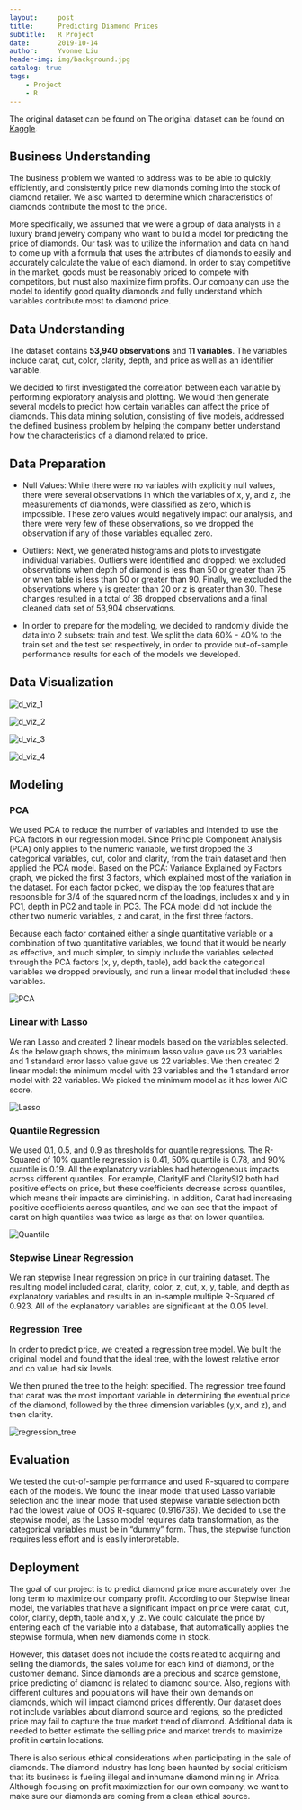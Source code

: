 ```yaml
---
layout:     post   				   
title:      Predicting Diamond Prices 				
subtitle:   R Project 
date:       2019-10-14 				
author:     Yvonne Liu						
header-img: img/background.jpg 	
catalog: true 						
tags:								
    - Project
    - R
---
```


The original dataset can be found on The original dataset can be found on [Kaggle](https://www.kaggle.com/shivam2503/diamonds).

## Business Understanding
The business problem we wanted to address was to be able to quickly, efficiently, and consistently price new diamonds coming into the stock of diamond retailer. We also wanted to determine which characteristics of diamonds contribute the most to the price. 

More specifically, we assumed that we were a group of data analysts in a luxury brand jewelry company who want to build a model for predicting the price of diamonds. Our task was to utilize the information and data on hand to come up with a formula that uses the attributes of diamonds to easily and accurately calculate the value of each diamond. In order to stay competitive in the market, goods must be reasonably priced to compete with competitors, but must also maximize firm profits. Our company can use the model to identify good quality diamonds and fully understand which variables contribute most to diamond price. 

## Data Understanding

The dataset contains **53,940 observations** and **11 variables**. The variables include carat, cut, color, clarity, depth, and price as well as an identifier variable.

We decided to first investigated the correlation between each variable by performing exploratory analysis and plotting. We would then generate several models to predict how certain variables can affect the price of diamonds. This data mining solution, consisting of five models, addressed the defined business problem by helping the company better understand how the characteristics of a diamond related to price. 

## Data Preparation

* Null Values: While there were no variables with explicitly null values, there were several observations in which the variables of x, y, and z, the measurements of diamonds, were classified as zero, which is impossible. These zero values would negatively impact our analysis, and there were very few of these observations, so we dropped the observation if any of those variables equalled zero. 

* Outliers: Next, we generated histograms and plots to investigate individual variables. Outliers were identified and dropped: we excluded observations when depth of diamond is less than 50 or greater than 75 or when table is less than 50 or greater than 90. Finally, we excluded the observations where y is greater than 20 or z is greater than 30. These changes resulted in a total of 36 dropped observations and a final cleaned data set of 53,904 observations. 

* In order to prepare for the modeling, we decided to randomly divide the data into 2 subsets: train and test. We split the data 60% - 40% to the train set and the test set respectively, in order to provide out-of-sample performance results for each of the models we developed. 

## Data Visualization

![d_viz_1](https://user-images.githubusercontent.com/78829814/110561277-443e9c80-80fc-11eb-8ce5-4a11db97ee5a.jpg)


![d_viz_2](https://user-images.githubusercontent.com/78829814/110561286-47d22380-80fc-11eb-9b20-b8e149189704.jpg)


![d_viz_3](https://user-images.githubusercontent.com/78829814/110561295-4acd1400-80fc-11eb-8a5b-986546827b54.jpg)


![d_viz_4](https://user-images.githubusercontent.com/78829814/110562625-bd3ef380-80fe-11eb-9cd3-3dd0949e73c2.jpg)


## Modeling

### PCA

We used PCA to reduce the number of variables and intended to use the PCA factors in our regression model. Since Principle Component Analysis (PCA) only applies to the numeric variable, we first dropped the 3 categorical variables, cut, color and clarity, from the train dataset and then applied the PCA model. Based on the PCA: Variance Explained by Factors graph, we picked the first 3 factors, which explained most of the variation in the dataset. For each factor picked, we display the top features that are responsible for 3/4 of the squared norm of the loadings, includes x and y in PC1, depth in PC2 and table in PC3. The PCA model did not include the other two numeric variables, z and carat, in the first three factors.

Because each factor contained either a single quantitative variable or a combination of two quantitative variables, we found that it would be nearly as effective, and much simpler, to simply include the variables selected through the PCA factors (x, y, depth, table), add back the categorical variables we dropped previously, and run a linear model that included these variables. 

![PCA](https://user-images.githubusercontent.com/78829814/110563073-8f0de380-80ff-11eb-9e8d-5001e1c3276e.jpg)


### Linear with Lasso

We ran Lasso and created 2 linear models based on the variables selected. As the below graph shows, the minimum lasso value gave us 23 variables and 1 standard error lasso value gave us 22 variables. We then created 2 linear model: the minimum model with 23 variables and the 1 standard error model with 22 variables. We picked the minimum model as it has lower AIC score.

![Lasso](https://user-images.githubusercontent.com/78829814/110563204-cc727100-80ff-11eb-9b62-cdae085e0ff9.jpg)

### Quantile Regression

We used 0.1, 0.5, and 0.9 as thresholds for quantile regressions. The R-Squared of 10% quantile regression is 0.41,  50% quantile is 0.78, and 90% quantile is 0.19. All the explanatory variables had heterogeneous impacts across different quantiles. For example, ClarityIF and ClaritySI2 both had positive effects on price, but these coefficients decrease across quantiles, which means their impacts are diminishing. In addition, Carat had increasing positive coefficients across quantiles, and we can see that the impact of carat on high quantiles was twice as large as that on lower quantiles.

![Quantile](https://user-images.githubusercontent.com/78829814/110563400-1e1afb80-8100-11eb-847e-f330e2d4b548.jpg)

### Stepwise Linear Regression

We ran stepwise linear regression on price in our training dataset. The resulting model included carat, clarity, color, z, cut, x, y, table, and depth as explanatory variables and results in an in-sample multiple R-Squared of 0.923. All of the explanatory variables are significant at the 0.05 level. 

### Regression Tree

In order to predict price, we created a regression tree model. We built the original model and found that the ideal tree, with the lowest relative error and cp value, had six levels. 

We then pruned the tree to the height specified. The regression tree found that carat was the most important variable in determining the eventual price of the diamond, followed by the three dimension variables (y,x, and z), and then clarity.  

![regression_tree](https://user-images.githubusercontent.com/78829814/110563514-4c004000-8100-11eb-94be-53ded1661c98.jpg)

## Evaluation

We tested the out-of-sample performance and used R-squared to compare each of the models. We found the linear model that used Lasso variable selection and the linear model that used stepwise variable selection both had the lowest value of OOS R-squared (0.916736). We decided to use the stepwise model, as the Lasso model requires data transformation, as the categorical variables must be in “dummy” form. Thus, the stepwise function requires less effort and is easily interpretable. 


## Deployment

The goal of our project is to predict diamond price more accurately over the long term to maximize our company profit.  According to our Stepwise linear  model, the variables that have a significant impact on price were carat, cut, color, clarity, depth, table and x, y ,z.  We could calculate the price by entering each of the variable into a database, that automatically applies the stepwise formula, when new diamonds come in stock. 

However, this dataset does not include the costs related to acquiring and selling the diamonds, the sales volume for each kind of diamond, or the customer demand. Since diamonds are a precious and scarce gemstone, price predicting of diamond is related to diamond source. Also, regions with different cultures and populations will have their own demands on diamonds, which will impact diamond prices differently. Our dataset does not include variables about diamond source and regions, so the predicted price may fail to capture the true market trend of diamond. Additional data is needed to better estimate the selling price and market trends to maximize profit in certain locations.

There is also serious ethical considerations when participating in the sale of diamonds. The diamond industry has long been haunted by social criticism that its business is fueling illegal and inhumane diamond mining in Africa. Although focusing on profit maximization for our own company, we want to make sure our diamonds are coming from a clean ethical source. 

